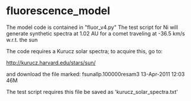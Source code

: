 # fluorescence_model

The model code is contained in "fluor_v4.py"
The test script for Ni will generate synthetic spectra at 1.02 AU for a comet traveling at -36.5 km/s w.r.t. the sun

The code requires a Kurucz solar spectra; to acquire this, go to:

http://kurucz.harvard.edu/stars/sun/

and download the file marked: fsunallp.100000resam3   13-Apr-2011 12:03   46M  

The test script requires this file be saved as 'kurucz_solar_spectra.txt'
